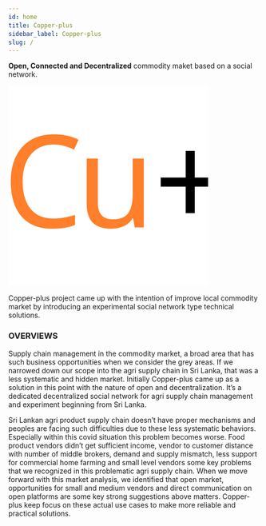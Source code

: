 ```yaml
---
id: home
title: Copper-plus
sidebar_label: Copper-plus
slug: /
---
```

 **Open, Connected and Decentralized** commodity maket based on a social network. 

![img](../static/img/logo.svg)

Copper-plus project came up with the intention of improve local commodity market by introducing an experimental social network type technical solutions.

### OVERVIEWS

Supply chain management in the commodity market, a broad area that has such business opportunities when we consider the grey areas. If we narrowed down our scope into the agri supply chain in Sri Lanka, that was a less systematic and hidden market. Initially Copper-plus came up as a solution in this point with the nature of open and decentralization. It’s a dedicated decentralized social network for agri supply chain management and experiment beginning from Sri Lanka.

Sri Lankan agri product supply chain doesn’t have proper mechanisms and peoples  are facing such difficulties due to these less systematic behaviors. Especially within this covid situation this problem becomes worse. Food product vendors didn’t get sufficient income, vendor to customer distance with number of middle brokers, demand and supply mismatch, less support for commercial home farming and small level vendors some key problems that we recognized in this problematic agri supply chain. When we move forward with this market analysis, we identified that open market, opportunities for small and medium vendors and direct communication on open platforms are some key strong suggestions above matters. Copper-plus keep focus on these actual use cases to make more reliable and practical solutions. 


